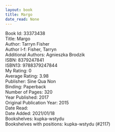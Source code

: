 ```yaml
---
layout: book
title: Margo
date_read: None
---
```


Book Id: 33373438<br />
Title: Margo<br />
Author: Tarryn Fisher<br />
Author l-f: Fisher, Tarryn<br />
Additional Authors: Agnieszka Brodzik<br />
ISBN: 8379247841<br />
ISBN13: 9788379247844<br />
My Rating: 0<br />
Average Rating: 3.98<br />
Publisher: Sine Qua Non<br />
Binding: Paperback<br />
Number of Pages: 320<br />
Year Published: 2017<br />
Original Publication Year: 2015<br />
Date Read: <br />
Date Added: 2021/01/18<br />
Bookshelves: kupka-wstydu<br />
Bookshelves with positions: kupka-wstydu (#2117)<br />

